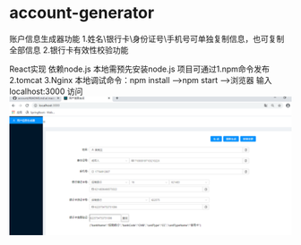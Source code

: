 # account-generator
账户信息生成器功能
1.姓名\银行卡\身份证号\手机号可单独复制信息，也可复制全部信息
2.银行卡有效性校验功能

React实现 依赖node.js 本地需预先安装node.js
项目可通过1.npm命令发布 2.tomcat 3.Nginx 
本地调试命令：npm install -->npm start -->浏览器 输入 localhost:3000 访问
![pic1](./show.jpg)
